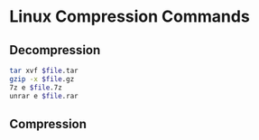 # Linux Compression Commands

## Decompression

```bash
tar xvf $file.tar
gzip -x $file.gz
7z e $file.7z
unrar e $file.rar
```

## Compression